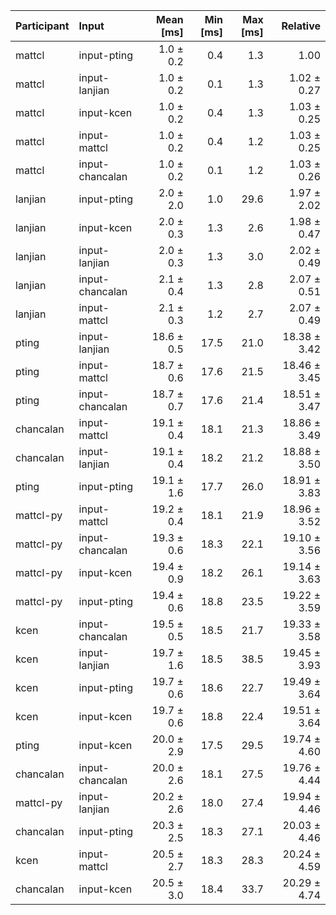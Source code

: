 | Participant | Input | Mean [ms] | Min [ms] | Max [ms] | Relative |
|:---|:---|---:|---:|---:|---:|
| mattcl | input-pting | 1.0 ± 0.2 | 0.4 | 1.3 | 1.00 |
| mattcl | input-lanjian | 1.0 ± 0.2 | 0.1 | 1.3 | 1.02 ± 0.27 |
| mattcl | input-kcen | 1.0 ± 0.2 | 0.4 | 1.3 | 1.03 ± 0.25 |
| mattcl | input-mattcl | 1.0 ± 0.2 | 0.4 | 1.2 | 1.03 ± 0.25 |
| mattcl | input-chancalan | 1.0 ± 0.2 | 0.1 | 1.2 | 1.03 ± 0.26 |
| lanjian | input-pting | 2.0 ± 2.0 | 1.0 | 29.6 | 1.97 ± 2.02 |
| lanjian | input-kcen | 2.0 ± 0.3 | 1.3 | 2.6 | 1.98 ± 0.47 |
| lanjian | input-lanjian | 2.0 ± 0.3 | 1.3 | 3.0 | 2.02 ± 0.49 |
| lanjian | input-chancalan | 2.1 ± 0.4 | 1.3 | 2.8 | 2.07 ± 0.51 |
| lanjian | input-mattcl | 2.1 ± 0.3 | 1.2 | 2.7 | 2.07 ± 0.49 |
| pting | input-lanjian | 18.6 ± 0.5 | 17.5 | 21.0 | 18.38 ± 3.42 |
| pting | input-mattcl | 18.7 ± 0.6 | 17.6 | 21.5 | 18.46 ± 3.45 |
| pting | input-chancalan | 18.7 ± 0.7 | 17.6 | 21.4 | 18.51 ± 3.47 |
| chancalan | input-mattcl | 19.1 ± 0.4 | 18.1 | 21.3 | 18.86 ± 3.49 |
| chancalan | input-lanjian | 19.1 ± 0.4 | 18.2 | 21.2 | 18.88 ± 3.50 |
| pting | input-pting | 19.1 ± 1.6 | 17.7 | 26.0 | 18.91 ± 3.83 |
| mattcl-py | input-mattcl | 19.2 ± 0.4 | 18.1 | 21.9 | 18.96 ± 3.52 |
| mattcl-py | input-chancalan | 19.3 ± 0.6 | 18.3 | 22.1 | 19.10 ± 3.56 |
| mattcl-py | input-kcen | 19.4 ± 0.9 | 18.2 | 26.1 | 19.14 ± 3.63 |
| mattcl-py | input-pting | 19.4 ± 0.6 | 18.8 | 23.5 | 19.22 ± 3.59 |
| kcen | input-chancalan | 19.5 ± 0.5 | 18.5 | 21.7 | 19.33 ± 3.58 |
| kcen | input-lanjian | 19.7 ± 1.6 | 18.5 | 38.5 | 19.45 ± 3.93 |
| kcen | input-pting | 19.7 ± 0.6 | 18.6 | 22.7 | 19.49 ± 3.64 |
| kcen | input-kcen | 19.7 ± 0.6 | 18.8 | 22.4 | 19.51 ± 3.64 |
| pting | input-kcen | 20.0 ± 2.9 | 17.5 | 29.5 | 19.74 ± 4.60 |
| chancalan | input-chancalan | 20.0 ± 2.6 | 18.1 | 27.5 | 19.76 ± 4.44 |
| mattcl-py | input-lanjian | 20.2 ± 2.6 | 18.0 | 27.4 | 19.94 ± 4.46 |
| chancalan | input-pting | 20.3 ± 2.5 | 18.3 | 27.1 | 20.03 ± 4.46 |
| kcen | input-mattcl | 20.5 ± 2.7 | 18.3 | 28.3 | 20.24 ± 4.59 |
| chancalan | input-kcen | 20.5 ± 3.0 | 18.4 | 33.7 | 20.29 ± 4.74 |
